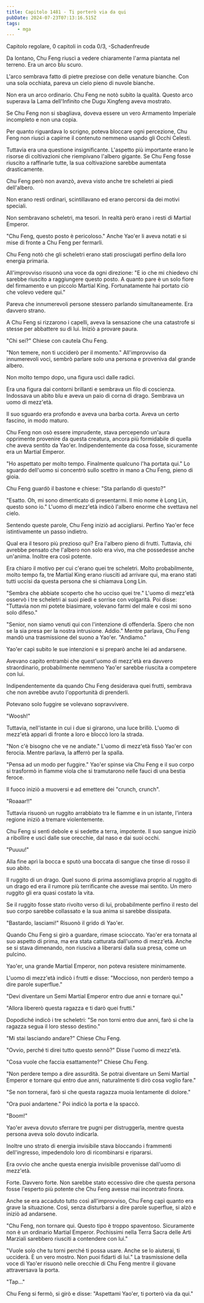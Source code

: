 ```yaml
---
title: Capitolo 1481 - Ti porterò via da qui
pubDate: 2024-07-23T07:13:16.515Z
tags:
    - mga
---
```



Capitolo regolare,
0 capitoli in coda 0/3,
-Schadenfreude


Da lontano, Chu Feng riuscì a vedere chiaramente l'arma piantata nel terreno. Era un arco blu scuro.


L'arco sembrava fatto di pietre preziose con delle venature bianche. Con una sola occhiata, pareva un cielo pieno di nuvole bianche.


Non era un arco ordinario. Chu Feng ne notò subito la qualità. Questo arco superava la Lama dell'Infinito che Dugu Xingfeng aveva mostrato.


Se Chu Feng non si sbagliava, doveva essere un vero Armamento Imperiale incompleto e non una copia.


Per quanto riguardava lo scrigno, poteva bloccare ogni percezione, Chu Feng non riuscì a capirne il contenuto nemmeno usando gli Occhi Celesti.


Tuttavia era una questione insignificante. L'aspetto più importante erano le risorse di coltivazioni che riempivano l'albero gigante. Se Chu Feng fosse riuscito a raffinarle tutte, la sua coltivazione sarebbe aumentata drasticamente.


Chu Feng però non avanzò, aveva visto anche tre scheletri ai piedi dell'albero.


Non erano resti ordinari, scintillavano ed erano percorsi da dei motivi speciali.


Non sembravano scheletri, ma tesori. In realtà però erano i resti di Martial Emperor.


"Chu Feng, questo posto è pericoloso." Anche Yao'er li aveva notati e si mise di fronte a Chu Feng per fermarli.


Chu Feng notò che gli scheletri erano stati prosciugati perfino della loro energia primaria.


All'improvviso risuonò una voce da ogni direzione: "E io che mi chiedevo chi sarebbe riuscito a raggiungere questo posto. A quanto pare è un solo fiore del firmamento e un piccolo Martial King. Fortunatamente hai portato ciò che volevo vedere qui."


Pareva che innumerevoli persone stessero parlando simultaneamente. Era davvero strano.


A Chu Feng si rizzarono i capelli, aveva la sensazione che una catastrofe si stesse per abbattere su di lui. Iniziò a provare paura.


"Chi sei?" Chiese con cautela Chu Feng.


"Non temere, non ti ucciderò per il momento." All'improvviso da innumerevoli voci, sembrò parlare solo una persona e proveniva dal grande albero.


Non molto tempo dopo, una figura uscì dalle radici.


Era una figura dai contorni brillanti e sembrava un filo di coscienza. Indossava un abito blu e aveva un paio di corna di drago. Sembrava un uomo di mezz'età.


Il suo sguardo era profondo e aveva una barba corta. Aveva un certo fascino, in modo maturo.


Chu Feng non osò essere imprudente, stava percependo un'aura opprimente provenire da questa creatura, ancora più formidabile di quella che aveva sentito da Yao'er. Indipendentemente da cosa fosse, sicuramente era un Martial Emperor.


"Ho aspettato per molto tempo. Finalmente qualcuno l'ha portata qui." Lo sguardo dell'uomo si concentrò sullo scettro in mano a Chu Feng, pieno di gioia.


Chu Feng guardò il bastone e chiese: "Sta parlando di questo?"


"Esatto. Oh, mi sono dimenticato di presentarmi. Il mio nome è Long Lin, questo sono io." L'uomo di mezz'età indicò l'albero enorme che svettava nel cielo.


Sentendo queste parole, Chu Feng iniziò ad accigliarsi. Perfino Yao'er fece istintivamente un passo indietro.


Qual era il tesoro più prezioso qui? Era l'albero pieno di frutti. Tuttavia, chi avrebbe pensato che l'albero non solo era vivo, ma che possedesse anche un'anima. Inoltre era così potente.


Era chiaro il motivo per cui c'erano quei tre scheletri. Molto probabilmente, molto tempo fa, tre Martial King erano riusciti ad arrivare qui, ma erano stati tutti uccisi da questa persona che si chiamava Long Lin.


"Sembra che abbiate scoperto che ho ucciso quei tre." L'uomo di mezz'età osservò i tre scheletri ai suoi piedi e sorrise con volgarità. Poi disse: "Tuttavia non mi potete biasimare, volevano farmi del male e così mi sono solo difeso."


"Senior, non siamo venuti qui con l'intenzione di offenderla. Spero che non se la sia presa per la nostra intrusione. Addio." Mentre parlava, Chu Feng mandò una trasmissione del suono a Yao'er. "Andiamo."


Yao'er capì subito le sue intenzioni e si preparò anche lei ad andarsene.


Avevano capito entrambi che quest'uomo di mezz'età era davvero straordinario, probabilmente nemmeno Yao'er sarebbe riuscita a competere con lui.


Indipendentemente da quando Chu Feng desiderava quei frutti, sembrava che non avrebbe avuto l'opportunità di prenderli.


Potevano solo fuggire se volevano sopravvivere.


"Woosh!"


Tuttavia, nell'istante in cui i due si girarono, una luce brillò. L'uomo di mezz'età apparì di fronte a loro e bloccò loro la strada.


"Non c'è bisogno che ve ne andiate." L'uomo di mezz'età fissò Yao'er con ferocia. Mentre parlava, la afferrò per la spalla.


"Pensa ad un modo per fuggire." Yao'er spinse via Chu Feng e il suo corpo si trasformò in fiamme viola che si tramutarono nelle fauci di una bestia feroce.


Il fuoco iniziò a muoversi e ad emettere dei "crunch, crunch".


"Roaaar!!"


Tuttavia risuonò un ruggito arrabbiato tra le fiamme e in un istante, l'intera regione iniziò a tremare violentemente.


Chu Feng si sentì debole e si sedette a terra, impotente. Il suo sangue iniziò a ribollire e uscì dalle sue orecchie, dal naso e dai suoi occhi.


"Puuuu!"


Alla fine aprì la bocca e sputò una boccata di sangue che tinse di rosso il suo abito.


Il ruggito di un drago. Quel suono di prima assomigliava proprio al ruggito di un drago ed era il rumore più terrificante che avesse mai sentito. Un mero ruggito gli era quasi costato la vita.


Se il ruggito fosse stato rivolto verso di lui, probabilmente perfino il resto del suo corpo sarebbe collassato e la sua anima si sarebbe dissipata.


"Bastardo, lasciami!" Risuonò il grido di Yao'er.


Quando Chu Feng si girò a guardare, rimase scioccato. Yao'er era tornata al suo aspetto di prima, ma era stata catturata dall'uomo di mezz'età. Anche se si stava dimenando, non riusciva a liberarsi dalla sua presa, come un pulcino.


Yao'er, una grande Martial Emperor, non poteva resistere minimamente.


L'uomo di mezz'età indicò i frutti e disse: "Moccioso, non perderò tempo a dire parole superflue."


"Devi diventare un Semi Martial Emperor entro due anni e tornare qui."


"Allora libererò questa ragazza e ti darò quei frutti."


Dopodiché indicò i tre scheletri: "Se non torni entro due anni, farò sì che la ragazza segua il loro stesso destino."


"Mi stai lasciando andare?" Chiese Chu Feng.


"Ovvio, perché ti direi tutto questo sennò?" Disse l'uomo di mezz'età.


"Cosa vuole che faccia esattamente?" Chiese Chu Feng.


"Non perdere tempo a dire assurdità. Se potrai diventare un Semi Martial Emperor e tornare qui entro due anni, naturalmente ti dirò cosa voglio fare."


"Se non tornerai, farò sì che questa ragazza muoia lentamente di dolore."


"Ora puoi andartene." Poi indicò la porta e la spaccò.


"Boom!"


Yao'er aveva dovuto sferrare tre pugni per distruggerla, mentre questa persona aveva solo dovuto indicarla.


Inoltre uno strato di energia invisibile stava bloccando i frammenti dell'ingresso, impedendolo loro di ricombinarsi e ripararsi.


Era ovvio che anche questa energia invisibile provenisse dall'uomo di mezz'età.


Forte. Davvero forte. Non sarebbe stato eccessivo dire che questa persona fosse l'esperto più potente che Chu Feng avesse mai incontrato finora.


Anche se era accaduto tutto così all'improvviso, Chu Feng capì quanto era grave la situazione. Così, senza disturbarsi a dire parole superflue, si alzò e iniziò ad andarsene.


"Chu Feng, non tornare qui. Questo tipo è troppo spaventoso. Sicuramente non è un ordinario Martial Emperor. Pochissimi nella Terra Sacra delle Arti Marziali sarebbero riusciti a contendere con lui."


"Vuole solo che tu torni perché ti possa usare. Anche se lo aiuterai, ti ucciderà. È un vero mostro. Non puoi fidarti di lui." La trasmissione della voce di Yao'er risuonò nelle orecchie di Chu Feng mentre il giovane attraversava la porta.


"Tap..."


Chu Feng si fermò, si girò e disse: "Aspettami Yao'er, ti porterò via da qui."
                                


                                



